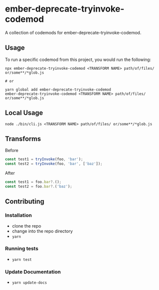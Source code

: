 # ember-deprecate-tryinvoke-codemod


A collection of codemods for ember-deprecate-tryinvoke-codemod.

## Usage

To run a specific codemod from this project, you would run the following:

```
npx ember-deprecate-tryinvoke-codemod <TRANSFORM NAME> path/of/files/ or/some**/*glob.js

# or

yarn global add ember-deprecate-tryinvoke-codemod
ember-deprecate-tryinvoke-codemod <TRANSFORM NAME> path/of/files/ or/some**/*glob.js
```

## Local Usage
```
node ./bin/cli.js <TRANSFORM NAME> path/of/files/ or/some**/*glob.js
```

## Transforms

<!--TRANSFORMS_START-->

Before

```js
const test1 = tryInvoke(foo, 'bar');
const test2 = tryInvoke(foo, 'bar', ['baz']);
```

After

```js
const test1 = foo.bar?.();
const test2 = foo.bar?.('baz');
```

<!--TRANSFORMS_END-->

## Contributing

### Installation

* clone the repo
* change into the repo directory
* `yarn`

### Running tests

* `yarn test`

### Update Documentation

* `yarn update-docs`
